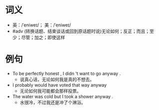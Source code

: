 # 词义
- 英：/ˈeniweɪ/； 美：/ˈeniweɪ/
- #adv (转换话题、结束谈话或回到原话题时说)无论如何；反正；而且；至少；尽管；加之；即使这样
# 例句
- To be perfectly honest , I didn 't want to go anyway .
	- 说真心话，无论如何我是真的不想去。
- I probably would have voted that way anyway
	- 无论如何我可能都会那样投票。
- The water was cold but I took a shower anyway .
	- 水很冷，不过我还是冲了个淋浴。
